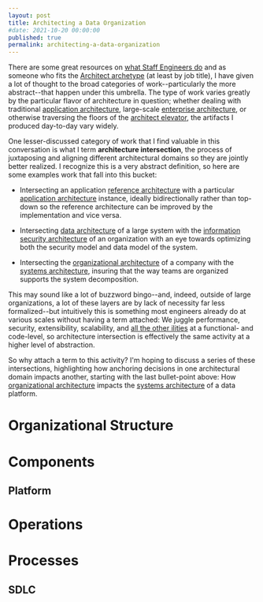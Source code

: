 ```yaml
---
layout: post
title: Architecting a Data Organization
#date: 2021-10-20 00:00:00
published: true
permalink: architecting-a-data-organization
---
```


There are some great resources on [what Staff Engineers
do][what-staff-engs-do] and as someone who fits the [Architect
archetype][staff-archetypes] (at least by job title), I have given a
lot of thought to the broad categories of work--particularly the more
abstract--that happen under this umbrella. The type of work varies
greatly by the particular flavor of architecture in question; whether
dealing with traditional [application architecture][], large-scale
[enterprise architecture][], or otherwise traversing the floors of the
[architect elevator][], the artifacts I produced day-to-day vary
widely.

One lesser-discussed category of work that I find valuable in this
conversation is what I term **architecture intersection**, the process
of juxtaposing and aligning different architectural domains so they
are jointly better realized. I recognize this is a very abstract
definition, so here are some examples work that fall into this bucket:

- Intersecting an application [reference architecture][] with a
  particular [application architecture][] instance, ideally
  bidirectionally rather than top-down so the reference architecture
  can be improved by the implementation and vice versa.

- Intersecting [data architecture][] of a large system with the
  [information security architecture][] of an organization with an eye
  towards optimizing both the security model and data model of the
  system.

- Intersecting the [organizational architecture][] of a company with
  the [systems architecture][], insuring that the way teams are
  organized supports the system decomposition.

This may sound like a lot of buzzword bingo--and, indeed, outside of
large organizations, a lot of these layers are by lack of necessity
far less formalized--but intuitively this is something most engineers
already do at various scales without having a term attached: We juggle
performance, security, extensibility, scalability, and [all the other
ilities][system quality attributes] at a functional- and code-level,
so architecture intersection is effectively the same activity at a
higher level of abstraction.

So why attach a term to this activity? I'm hoping to discuss a series
of these intersections, highlighting how anchoring decisions in one
architectural domain impacts another, starting with the last
bullet-point above: How [organizational architecture][] impacts the
[systems architecture][] of a data platform.

# Organizational Structure

# Components

## Platform

# Operations

# Processes

## SDLC

[what-staff-engs-do]: https://staffeng.com/guides/what-do-staff-engineers-actually-do
[staff-archetypes]: https://staffeng.com/guides/staff-archetypes#Architect
[application architecture]: https://en.wikipedia.org/wiki/Applications_architecture
[enterprise architecture]: https://en.wikipedia.org/wiki/Enterprise_architecture
[architect elevator]: https://martinfowler.com/articles/architect-elevator.html
[reference architecture]: https://en.wikipedia.org/wiki/Reference_architecture
[data architecture]: https://en.wikipedia.org/wiki/Data_architecture
[information security architecture]: https://en.wikipedia.org/wiki/Enterprise_information_security_architecture
[organizational architecture]: https://en.wikipedia.org/wiki/Organizational_architecture
[systems architecture]: https://en.wikipedia.org/wiki/Systems_architecture
[system quality attributes]: https://en.wikipedia.org/wiki/List_of_system_quality_attributes

[orgex1]: https://www.getdbt.com/data-teams/data-org-structure-examples/
[orgex2]: https://medium.com/snaptravel/how-should-our-company-structure-our-data-team-e71f6846024d
[orgex3]: https://www.getdbt.com/data-teams/centralized-vs-decentralized/
[orgex4]: https://www.dominodatalab.com/blog/3-companies-3-ways-to-structure-data-science
[orgex5]: https://www.altexsoft.com/blog/datascience/how-to-structure-data-science-team-key-models-and-roles/
[orgex6]: https://snowplowanalytics.com/blog/2020/03/10/a-guide-to-data-team-structures-with-examples/
[orgex7]: https://towardsdatascience.com/organizing-data-teams-where-to-make-the-cut-49969c5ec093
[sizing-teams]: https://lethain.com/sizing-engineering-teams/
